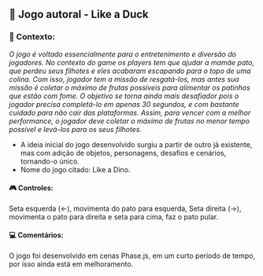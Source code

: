 ## 🦆 Jogo autoral - Like a Duck

### 📄 Contexto:

*O jogo é voltado essencialmente para o entretenimento e diversão do jogadores. No contexto do game os players tem que ajudar a mamãe pato, que perdeu seus filhotes e eles acabaram escapando para o topo de uma colina. Com isso, jogador tem a missão de resgatá-los, mas antes sua missão é coletar o máximo de frutas possíveis para alimentar os patinhos que estão com fome. O objetivo se torna ainda mais desafiador pois o jogador precisa completá-lo em apenas 30 segundos, e com bastante cuidado para não cair das plataformas. Assim, para vencer com a melhor performance, o jogador deve coletar o máximo de frutas no menor tempo possível e levá-los para os seus filhotes.* 
* A ideia inicial do jogo desenvolvido surgiu a partir de outro já existente, mas com adição de objetos, personagens, desafios e cenários, tornando-o único.
* Nome do jogo citado: Like a Dino.


#### 🎮 Controles:
Seta esquerda (<-), movimenta do pato para esquerda, Seta direita (->), movimenta o pato para direita e seta para cima, faz o pato pular.

#### 💻 Comentários:
O jogo foi desenvolvido em cenas Phase.js, em um curto período de tempo, por isso ainda está em melhoramento.
